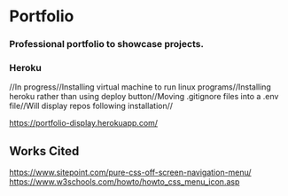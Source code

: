 # Portfolio

### Professional portfolio to showcase projects.

### Heroku
//In progress//Installing virtual machine to run linux programs//Installing heroku rather than using deploy button//Moving .gitignore files into a .env file//Will display repos following installation//

https://portfolio-display.herokuapp.com/


## Works Cited
https://www.sitepoint.com/pure-css-off-screen-navigation-menu/
https://www.w3schools.com/howto/howto_css_menu_icon.asp
